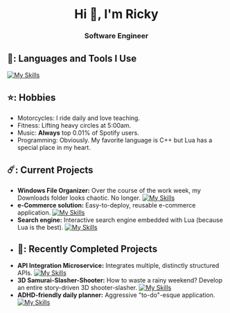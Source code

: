 <h1 align="center">Hi 👋, I'm Ricky</h1>
<h3 align="center">Software Engineer</h3>

## 👻: Languages and Tools I Use
[![My Skills](https://skillicons.dev/icons?i=cpp,py,lua,dotnet,cs,flask,mongodb,azure,postgres,unreal)](https://skillicons.dev)

## ⭐: Hobbies
- Motorcycles: I ride daily and love teaching.
- Fitness: Lifting heavy circles at 5:00am.
- Music: **Always** top 0.01% of Spotify users.
- Programming: Obviously. My favorite language is C++ but Lua has a special place in my heart.
## ☄️: Current Projects
- **Windows File Organizer:** Over the course of the work week, my Downloads folder looks chaotic. No longer. [![My Skills](https://skillicons.dev/icons?i=cpp)](https://skillicons.dev) 
- **e-Commerce solution:** Easy-to-deploy, reusable e-commerce application. [![My Skills](https://skillicons.dev/icons?i=cs,dotnet)](https://skillicons.dev) 
- **Search engine:** Interactive search engine embedded with Lua (because Lua is the best). [![My Skills](https://skillicons.dev/icons?i=cpp,lua)](https://skillicons.dev) 
- ## 🐧: Recently Completed Projects
- **API Integration Microservice:** Integrates multiple, distinctly structured APIs. [![My Skills](https://skillicons.dev/icons?i=py,azure,postgres)](https://skillicons.dev)
- **3D Samurai-Slasher-Shooter:** How to waste a rainy weekend? Develop an entire story-driven 3D shooter-slasher. [![My Skills](https://skillicons.dev/icons?i=cpp,unreal)](https://skillicons.dev) 
- **ADHD-friendly daily planner:** Aggressive "to-do"-esque application. [![My Skills](https://skillicons.dev/icons?i=cpp)](https://skillicons.dev) 

